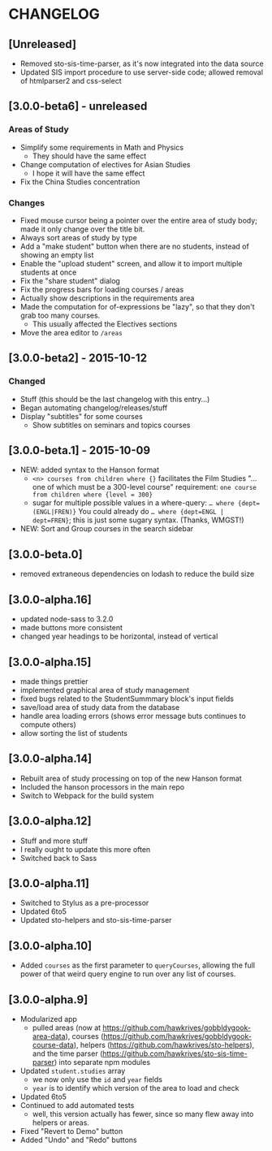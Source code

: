 # CHANGELOG

## [Unreleased]
- Removed sto-sis-time-parser, as it's now integrated into the data source
- Updated SIS import procedure to use server-side code; allowed removal of htmlparser2 and css-select

## [3.0.0-beta6] - unreleased
### Areas of Study
- Simplify some requirements in Math and Physics
	- They should have the same effect
- Change computation of electives for Asian Studies
	- I hope it will have the same effect
- Fix the China Studies concentration

### Changes
- Fixed mouse cursor being a pointer over the entire area of study body; made it only change over the title bit.
- Always sort areas of study by type
- Add a "make student" button when there are no students, instead of showing an empty list
- Enable the "upload student" screen, and allow it to import multiple students at once
- Fix the "share student" dialog
- Fix the progress bars for loading courses / areas
- Actually show descriptions in the requirements area
- Made the computation for of-expressions be "lazy", so that they don't grab too many courses.
	- This usually affected the Electives sections
- Move the area editor to `/areas`


## [3.0.0-beta2] - 2015-10-12
### Changed
- Stuff (this should be the last changelog with this entry…)
- Began automating changelog/releases/stuff
- Display "subtitles" for some courses
	- Show subtitles on seminars and topics courses


## [3.0.0-beta.1] - 2015-10-09
- NEW: added syntax to the Hanson format
	- `<n> courses from children where {}`
		facilitates the Film Studies "… one of which must be a 300-level course" requirement: `one course from children where {level = 300}`
	- sugar for multiple possible values in a where-query: `… where {dept=(ENGL|FREN)}`
		You could already do `… where {dept=ENGL | dept=FREN}`; this is just some sugary syntax. (Thanks, WMGST!)
- NEW: Sort and Group courses in the search sidebar


## [3.0.0-beta.0]
- removed extraneous dependencies on lodash to reduce the build size


## [3.0.0-alpha.16]
- updated node-sass to 3.2.0
- made buttons more consistent
- changed year headings to be horizontal, instead of vertical


## [3.0.0-alpha.15]
- made things prettier
- implemented graphical area of study management
- fixed bugs related to the StudentSummmary block's input fields
- save/load area of study data from the database
- handle area loading errors (shows error message buts continues to compute others)
- allow sorting the list of students


## [3.0.0-alpha.14]
- Rebuilt area of study processing on top of the new Hanson format
- Included the hanson processors in the main repo
- Switch to Webpack for the build system


## [3.0.0-alpha.12]
- Stuff and more stuff
- I really ought to update this more often
- Switched back to Sass


## [3.0.0-alpha.11]
- Switched to Stylus as a pre-processor
- Updated 6to5
- Updated sto-helpers and sto-sis-time-parser


## [3.0.0-alpha.10]
- Added `courses` as the first parameter to `queryCourses`, allowing the full power of that weird query engine to run over any list of courses.


## [3.0.0-alpha.9]
- Modularized app
	- pulled areas (now at https://github.com/hawkrives/gobbldygook-area-data), courses (https://github.com/hawkrives/gobbldygook-course-data), helpers (https://github.com/hawkrives/sto-helpers), and the time parser (https://github.com/hawkrives/sto-sis-time-parser) into separate npm modules
- Updated `student.studies` array
	- we now only use the `id` and `year` fields
	- `year` is to identify which version of the area to load and check
- Updated 6to5
- Continued to add automated tests
	- well, this version actually has fewer, since so many flew away into helpers or areas.
- Fixed "Revert to Demo" button
- Added "Undo" and "Redo" buttons
